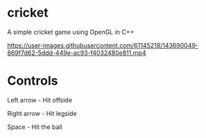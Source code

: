 # cricket
A simple cricket game using OpenGL in C++

https://user-images.githubusercontent.com/61145218/143690049-869f7d62-5ddd-449e-ac93-f4032480e811.mp4

# Controls

Left arrow - Hit offside

Right arrow - Hit legside

Space - Hit the ball



